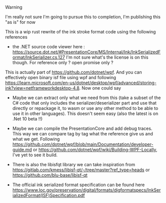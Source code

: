 > [!WARNING]  
> I'm really not sure I'm going to pursue this to completion, I'm publishing this "as is" for now

This is a wip rust rewrite of the ink stroke format code using the following references

- the .NET source code viewer
here : https://source.dot.net/#PresentationCore/MS/Internal/Ink/InkSerializedFormat/InkSerializer.cs,127 I'm not sure what's the license is on this though. For reference only ? open promise only ?

This is actually part of https://github.com/dotnet/wpf. And you can effectively open binary isf file using wpf and following https://learn.microsoft.com/en-us/dotnet/desktop/wpf/advanced/storing-ink?view=netframeworkdesktop-4.8. Now one could say
- Maybe we can extract only what we need from this (take a subset of the C# code that only includes the serializer/deserializer part and use that directly or repackage it, to wasm or use any other method to be able to use it in other languages). This doesn't seem easy (also the latest is on .Net 10 beta !!)
- Maybe we can compile the PresentationCore and add debug traces. This way we can compare tag by tag what the reference give us and what we get. Following https://github.com/dotnet/wpf/blob/main/Documentation/developer-guide.md or https://github.com/dotnet/wpf/wiki/Building-WPF-Locally, I've yet to see it build.

- There is also the libisfqt library we can take inspiration from https://gitlab.com/kmess/libisf-qt/-/tree/master?ref_type=heads or https://github.com/blu-base/libisf-qt
- The official ink serialized format specification can be found here  https://www.loc.gov/preservation/digital/formats/digformatspecs/InkSerializedFormat(ISF)Specification.pdf
